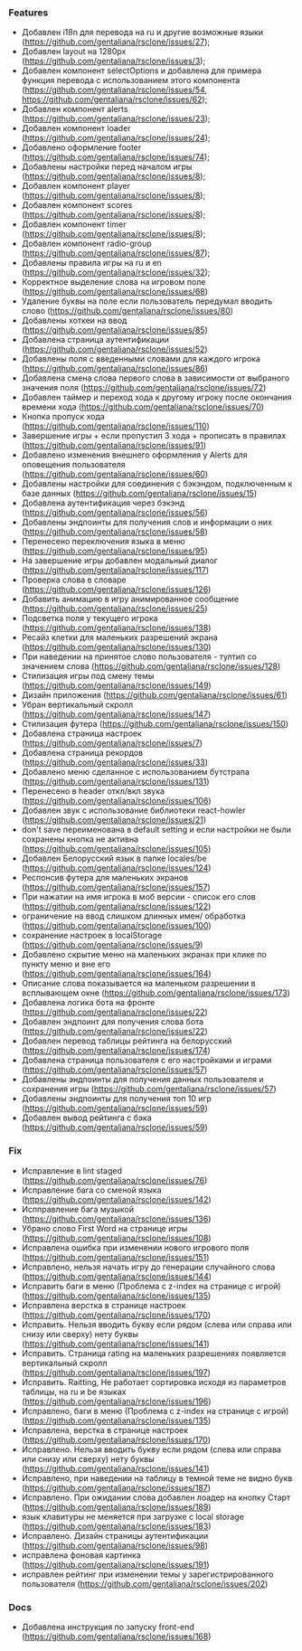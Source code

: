 ### Features

- Добавлен i18n для перевода на ru и другие возможные языки (https://github.com/gentaliana/rsclone/issues/27);
- Добавлен layout на 1280px (https://github.com/gentaliana/rsclone/issues/3);
- Добавлен компонент selectOptions и добавлена для примера функция перевода с использованием этого компонента (https://github.com/gentaliana/rsclone/issues/54, https://github.com/gentaliana/rsclone/issues/62);
- Добавлен компонент alerts (https://github.com/gentaliana/rsclone/issues/23);
- Добавлен компонент loader (https://github.com/gentaliana/rsclone/issues/24);
- Добавлено оформление footer (https://github.com/gentaliana/rsclone/issues/74);
- Добавлены настройки перед началом игры (https://github.com/gentaliana/rsclone/issues/8);
- Добавлен компонент player (https://github.com/gentaliana/rsclone/issues/8);
- Добавлен компонент scores (https://github.com/gentaliana/rsclone/issues/8);
- Добавлен компонент timer (https://github.com/gentaliana/rsclone/issues/8);
- Добавлен компонент radio-group (https://github.com/gentaliana/rsclone/issues/87);
- Добавлены правила игры на ru и en (https://github.com/gentaliana/rsclone/issues/32);
- Корректное выделение слова на игровом поле (https://github.com/gentaliana/rsclone/issues/68)
- Удаление буквы на поле если пользователь передумал вводить слово (https://github.com/gentaliana/rsclone/issues/80)
- Добавлены хоткеи на ввод (https://github.com/gentaliana/rsclone/issues/85)
- Добавлена страница аутентификации (https://github.com/gentaliana/rsclone/issues/52)
- Добавлены поля с введенными словами для каждого игрока (https://github.com/gentaliana/rsclone/issues/86)
- Добавлена смена слова первого слова в зависимости от выбраного значения поля (https://github.com/gentaliana/rsclone/issues/72)
- Добавлен таймер и переход хода к другому игроку после окончания времени хода (https://github.com/gentaliana/rsclone/issues/70)
- Кнопка пропуск хода (https://github.com/gentaliana/rsclone/issues/110)
- Завершение игры + если пропустил 3 хода + прописать в правилах (https://github.com/gentaliana/rsclone/issues/91)
- Добавлено изменения внешнего оформления у Alerts для оповещения пользователя (https://github.com/gentaliana/rsclone/issues/60)
- Добавлены настройки для соединения с бэкэндом, подключенным к базе данных (https://github.com/gentaliana/rsclone/issues/15)
- Добавлена аутентификация через бэкэнд (https://github.com/gentaliana/rsclone/issues/56)
- Добавлены эндпоинты для получения слов и информации о них (https://github.com/gentaliana/rsclone/issues/58)
- Перенесено переключения языка в меню (https://github.com/gentaliana/rsclone/issues/95)
- На завершение игры добавлен модальный диалог (https://github.com/gentaliana/rsclone/issues/117)
- Проверка слова в словаре (https://github.com/gentaliana/rsclone/issues/126)
- Добавить анимацию в игру анимированное сообщение (https://github.com/gentaliana/rsclone/issues/25)
- Подсветка поля у текущего игрока (https://github.com/gentaliana/rsclone/issues/138)
- Ресайз клетки для маленьких разрешений экрана (https://github.com/gentaliana/rsclone/issues/130)
- При наведении на принятое слово пользователя - тултип со значением слова (https://github.com/gentaliana/rsclone/issues/128)
- Стилизация игры под смену темы (https://github.com/gentaliana/rsclone/issues/149)
- Дизайн приложения (https://github.com/gentaliana/rsclone/issues/61)
- Убран вертикальный скролл (https://github.com/gentaliana/rsclone/issues/147)
- Стилизация футера (https://github.com/gentaliana/rsclone/issues/150)
- Добавлена страница настроек (https://github.com/gentaliana/rsclone/issues/7)
- Добавлена страница рекордов (https://github.com/gentaliana/rsclone/issues/33)
- Добавлено меню сделанное с использованием бутстрапа (https://github.com/gentaliana/rsclone/issues/131)
- Перенесено в header откл/вкл звука (https://github.com/gentaliana/rsclone/issues/106)
- Добавлен звук с использование библиотеки react-howler (https://github.com/gentaliana/rsclone/issues/21)
- don't save переименована в default setting и если настройки не были сохранены кнопка не активна (https://github.com/gentaliana/rsclone/issues/105)
- Добавлен Белорусский язык в папке locales/be (https://github.com/gentaliana/rsclone/issues/124)
- Респонсив футера для маленьких экранов (https://github.com/gentaliana/rsclone/issues/157)
- При нажатии на имя игрока в моб версии - список его слов (https://github.com/gentaliana/rsclone/issues/122)
- ограничение на ввод слишком длинных имен/ обработка (https://github.com/gentaliana/rsclone/issues/100)
- сохранение настроек в localStorage (https://github.com/gentaliana/rsclone/issues/9)
- Добавлено скрытие меню на маленьких экранах при клике по пункту меню и вне его (https://github.com/gentaliana/rsclone/issues/164)
- Описание слова показывается на маленьком разрешении в всплывающем окне (https://github.com/gentaliana/rsclone/issues/173)
- Добавлена логика бота на фронте (https://github.com/gentaliana/rsclone/issues/22)
- Добавлен эндпоинт для получения слова бота (https://github.com/gentaliana/rsclone/issues/22)
- Добавлен перевод таблицы рейтинга на белорусский (https://github.com/gentaliana/rsclone/issues/174)
- Добавлена страница пользователя с его настройками и играми (https://github.com/gentaliana/rsclone/issues/57)
- Добавлены эндпоинты для получения данных пользователя и сохранения игры (https://github.com/gentaliana/rsclone/issues/57)
- Добавлены эндпоинты для получения топ 10 игр (https://github.com/gentaliana/rsclone/issues/59)
- Добавлен вывод рейтинга с бэка (https://github.com/gentaliana/rsclone/issues/59)

### Fix

- Исправление в lint staged (https://github.com/gentaliana/rsclone/issues/76)
- Исправление бага со сменой языка (https://github.com/gentaliana/rsclone/issues/142)
- Испправление бага музыкой (https://github.com/gentaliana/rsclone/issues/136)
- Убрано слово First Word на странице игры (https://github.com/gentaliana/rsclone/issues/108)
- Исправлена ошибка при изменении нового игрового поля (https://github.com/gentaliana/rsclone/issues/151)
- Исправлено, нельзя начать игру до генерации случайного слова (https://github.com/gentaliana/rsclone/issues/144)
- Исправить баги в меню (Проблема c z-index на странице с игрой) (https://github.com/gentaliana/rsclone/issues/135)
- Исправлена верстка в странице настроек (https://github.com/gentaliana/rsclone/issues/170)
- Исправить. Нельзя вводить букву если рядом (слева или справа или снизу или сверху) нету буквы (https://github.com/gentaliana/rsclone/issues/141)
- Исправить. Страница rating на маленьких разрешениях появляется вертикальный скролл (https://github.com/gentaliana/rsclone/issues/197)
- Исправить. Raitting, Не работает сортировка исходя из параметров таблицы, на ru и be языках (https://github.com/gentaliana/rsclone/issues/196)
- Исправлено, баги в меню (Проблема c z-index на странице с игрой) (https://github.com/gentaliana/rsclone/issues/135)
- Исправлена, верстка в странице настроек (https://github.com/gentaliana/rsclone/issues/170)
- Исправлено. Нельзя вводить букву если рядом (слева или справа или снизу или сверху) нету буквы (https://github.com/gentaliana/rsclone/issues/141)
- Исправлено, при наведении на таблицу в темной теме не видно букв (https://github.com/gentaliana/rsclone/issues/187)
- Исправлено. При ожидании слова добавлен лоадер на кнопку Старт (https://github.com/gentaliana/rsclone/issues/189)
- язык клавитуры не меняется при загрузке с local storage (https://github.com/gentaliana/rsclone/issues/183)
- Исправлено. Дизайн страницы аутентификации (https://github.com/gentaliana/rsclone/issues/98)
- исправлена фоновая картинка (https://github.com/gentaliana/rsclone/issues/191)
- исправлен рейтинг при изменении темы у зарегистрированного пользователя (https://github.com/gentaliana/rsclone/issues/202)

### Docs

- Добавлена инструкция по запуску front-end (https://github.com/gentaliana/rsclone/issues/168)
